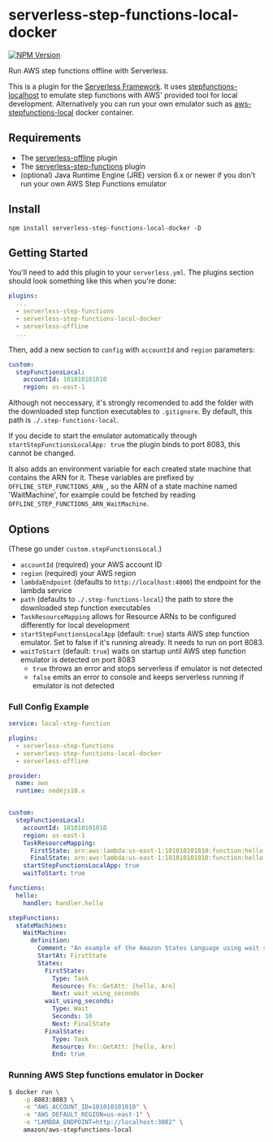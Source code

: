 # serverless-step-functions-local-docker

[![NPM Version][npm-version-image]][npm-url]

Run AWS step functions offline with Serverless.

This is a plugin for the [Serverless Framework](https://serverless.com/). It uses [stepfunctions-localhost](https://www.npmjs.com/package/stepfunctions-localhost) to emulate step functions with AWS' provided tool for local development. Alternatively you can run your own emulator such as [aws-stepfunctions-local](https://hub.docker.com/r/amazon/aws-stepfunctions-local) docker container.

## Requirements

- The [serverless-offline](https://www.npmjs.com/package/serverless-offline) plugin
- The [serverless-step-functions](https://www.npmjs.com/package/serverless-step-functions) plugin
- (optional) Java Runtime Engine (JRE) version 6.x or newer if you don't run your own AWS Step Functions emulator

## Install

`npm install serverless-step-functions-local-docker -D`

## Getting Started

You'll need to add this plugin to your `serverless.yml`.  The plugins section should look something like this when you're done:

```yaml
plugins:
  ...
  - serverless-step-functions
  - serverless-step-functions-local-docker
  - serverless-offline
  ...
```

Then, add a new section to `config` with `accountId` and `region` parameters:

```yaml
custom:
  stepFunctionsLocal:
    accountId: 101010101010
    region: us-east-1
```

Although not neccessary, it's strongly recomended to add the folder with the downloaded step function executables to `.gitignore`.  By default, this path is `./.step-functions-local`.

If you decide to start the emulator automatically through `startStepFunctionsLocalApp: true` the plugin binds to port 8083, this cannot be changed.

It also adds an environment variable for each created state machine that contains the ARN for it.  These variables are prefixed by `OFFLINE_STEP_FUNCTIONS_ARN_`, so the ARN of a state machine named 'WaitMachine', for example could be fetched by reading `OFFLINE_STEP_FUNCTIONS_ARN_WaitMachine`.

## Options

(These go under `custom.stepFunctionsLocal`.)

- `accountId` (required) your AWS account ID
- `region` (required) your AWS region
- `lambdaEndpoint` (defaults to `http://localhost:4000`) the endpoint for the lambda service
- `path` (defaults to `./.step-functions-local`) the path to store the downloaded step function executables
- `TaskResourceMapping` allows for Resource ARNs to be configured differently for local development
- `startStepFunctionsLocalApp` (default: `true`) starts AWS step function emulator. Set to false if it's running already. It needs to run on port 8083.  
- `waitToStart` (default: `true`) waits on startup until AWS step function emulator is detected on port 8083
  - `true` throws an error and stops serverless if emulator is not detected
  - `false` emits an error to console and keeps serverless running if emulator is not detected

### Full Config Example

```yaml
service: local-step-function

plugins:
  - serverless-step-functions
  - serverless-step-functions-local-docker
  - serverless-offline

provider:
  name: aws
  runtime: nodejs10.x


custom:
  stepFunctionsLocal:
    accountId: 101010101010
    region: us-east-1
    TaskResourceMapping:
      FirstState: arn:aws:lambda:us-east-1:101010101010:function:hello
      FinalState: arn:aws:lambda:us-east-1:101010101010:function:hello
    startStepFunctionsLocalApp: true
    waitToStart: true

functions:
  hello:
    handler: handler.hello

stepFunctions:
  stateMachines:
    WaitMachine:
      definition:
        Comment: "An example of the Amazon States Language using wait states"
        StartAt: FirstState
        States:
          FirstState:
            Type: Task
            Resource: Fn::GetAtt: [hello, Arn]
            Next: wait_using_seconds
          wait_using_seconds:
            Type: Wait
            Seconds: 10
            Next: FinalState
          FinalState:
            Type: Task
            Resource: Fn::GetAtt: [hello, Arn]
            End: true
```

### Running AWS Step functions emulator in Docker
```bash
$ docker run \
    -p 8083:8083 \
    -e "AWS_ACCOUNT_ID=101010101010" \
    -e "AWS_DEFAULT_REGION=us-east-1" \
    -e "LAMBDA_ENDPOINT=http://localhost:3002" \
    amazon/aws-stepfunctions-local
```

[npm-url]: https://npmjs.org/package/serverless-step-functions-local-docker
[npm-version-image]: https://badgen.net/npm/v/serverless-step-functions-local-docker
